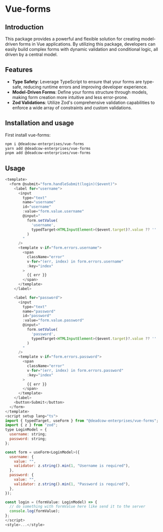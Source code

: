 # Vue-forms

## Introduction

This package provides a powerful and flexible solution for creating model-driven forms in Vue applications. By utilizing this package, developers can easily build complex forms with dynamic validation and conditional logic, all driven by a central model.

## Features

- **Type Safety**: Leverage TypeScript to ensure that your forms are type-safe, reducing runtime errors and improving developer experience.
- **Model-Driven Forms**: Define your forms structure through models, making form creation more intuitive and less error-prone.
- **Zod Validations**: Utilize Zod's comprehensive validation capabilities to enforce a wide array of constraints and custom validations.

## Installation and usage

First install vue-forms:

```bash
npm i @deadcow-enterprises/vue-forms
yarn add @deadcow-enterprises/vue-forms
pnpm add @deadcow-enterprises/vue-forms
```

## Usage

```javascript
<template>
  <form @submit="form.handleSubmit(login)($event)">
    <label for="username">
      <input
        type="text"
        name="username"
        id="username"
        :value="form.value.username"
        @input="
          form.setValue(
            'username',
            typedTarget<HTMLInputElement>($event.target)?.value ?? ''
          )
        "
      />
      <template v-if="form.errors.username">
        <span
          className="error"
          v-for="(err, index) in form.errors.username"
          :key="index"
        >
          {{ err }}
        </span>
      </template>
    </label>

    <label for="password">
      <input
        type="text"
        name="password"
        id="password"
        :value="form.value.password"
        @input="
          form.setValue(
            'password',
            typedTarget<HTMLInputElement>($event.target)?.value ?? ''
          )
        "
      />
      <template v-if="form.errors.password">
        <span
          className="error"
          v-for="(err, index) in form.errors.password"
          :key="index"
        >
          {{ err }}
        </span>
      </template>
    </label>
    <button>Submit</button>
  </form>
</template>
<script setup lang="ts">
import { typedTarget, useForm } from "@deadcow-enterprises/vue-forms";
import { z } from "zod";
type LoginModel = {
  username: string;
  password: string;
};

const form = useForm<LoginModel>({
  username: {
    value: "",
    validator: z.string().min(1, "Username is required"),
  },
  password: {
    value: "",
    validator: z.string().min(1, "Password is required"),
  },
});

const login = (formValue: LoginModel) => {
  // do something with formValue here like send it to the server
  console.log(formValue);
};
</script>
<style>...</style>
```
